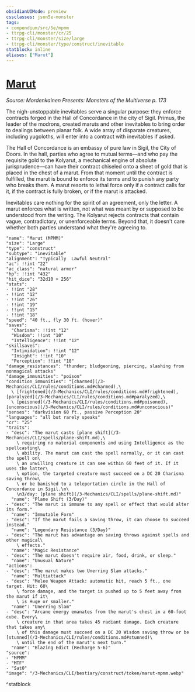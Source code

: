 ```yaml
---
obsidianUIMode: preview
cssclasses: json5e-monster
tags:
- compendium/src/5e/mpmm
- ttrpg-cli/monster/cr/25
- ttrpg-cli/monster/size/large
- ttrpg-cli/monster/type/construct/inevitable
statblock: inline
aliases: ["Marut"]
---
```

# [Marut](3-Mechanics\CLI\bestiary\construct/marut-mpmm.md)
*Source: Mordenkainen Presents: Monsters of the Multiverse p. 173*  

The nigh-unstoppable inevitables serve a singular purpose: they enforce contracts forged in the Hall of Concordance in the city of Sigil. Primus, the leader of the modrons, created maruts and other inevitables to bring order to dealings between planar folk. A wide array of disparate creatures, including yugoloths, will enter into a contract with inevitables if asked.

The Hall of Concordance is an embassy of pure law in Sigil, the City of Doors. In the hall, parties who agree to mutual terms—and who pay the requisite gold to the Kolyarut, a mechanical engine of absolute jurisprudence—can have their contract chiseled onto a sheet of gold that is placed in the chest of a marut. From that moment until the contract is fulfilled, the marut is bound to enforce its terms and to punish any party who breaks them. A marut resorts to lethal force only if a contract calls for it, if the contract is fully broken, or if the marut is attacked.

Inevitables care nothing for the spirit of an agreement, only the letter. A marut enforces what is written, not what was meant by or supposed to be understood from the writing. The Kolyarut rejects contracts that contain vague, contradictory, or unenforceable terms. Beyond that, it doesn't care whether both parties understand what they're agreeing to.

```statblock
"name": "Marut (MPMM)"
"size": "Large"
"type": "construct"
"subtype": "inevitable"
"alignment": "Typically  Lawful Neutral"
"ac": !!int "22"
"ac_class": "natural armor"
"hp": !!int "432"
"hit_dice": "32d10 + 256"
"stats":
- !!int "28"
- !!int "12"
- !!int "26"
- !!int "19"
- !!int "15"
- !!int "18"
"speed": "40 ft., fly 30 ft. (hover)"
"saves":
  "Charisma": !!int "12"
  "Wisdom": !!int "10"
  "Intelligence": !!int "12"
"skillsaves":
  "Intimidation": !!int "12"
  "Insight": !!int "10"
  "Perception": !!int "10"
"damage_resistances": "thunder; bludgeoning, piercing, slashing from nonmagical attacks"
"damage_immunities": "poison"
"condition_immunities": "[charmed](/3-Mechanics/CLI/rules/conditions.md#charmed),\
  \ [frightened](/3-Mechanics/CLI/rules/conditions.md#frightened), [paralyzed](/3-Mechanics/CLI/rules/conditions.md#paralyzed),\
  \ [poisoned](/3-Mechanics/CLI/rules/conditions.md#poisoned), [unconscious](/3-Mechanics/CLI/rules/conditions.md#unconscious)"
"senses": "darkvision 60 ft., passive Perception 20"
"languages": "all but rarely speaks"
"cr": "25"
"traits":
- "desc": "The marut casts [plane shift](/3-Mechanics/CLI/spells/plane-shift.md),\
    \ requiring no material components and using Intelligence as the spellcasting\
    \ ability. The marut can cast the spell normally, or it can cast the spell on\
    \ an unwilling creature it can see within 60 feet of it. If it uses the latter\
    \ option, the targeted creature must succeed on a DC 20 Charisma saving throw\
    \ or be banished to a teleportation circle in the Hall of Concordance in Sigil.\n\
    \n3/day: [plane shift](/3-Mechanics/CLI/spells/plane-shift.md)"
  "name": "Plane Shift (3/Day)"
- "desc": "The marut is immune to any spell or effect that would alter its form."
  "name": "Immutable Form"
- "desc": "If the marut fails a saving throw, it can choose to succeed instead."
  "name": "Legendary Resistance (3/Day)"
- "desc": "The marut has advantage on saving throws against spells and other magical\
    \ effects."
  "name": "Magic Resistance"
- "desc": "The marut doesn't require air, food, drink, or sleep."
  "name": "Unusual Nature"
"actions":
- "desc": "The marut makes two Unerring Slam attacks."
  "name": "Multiattack"
- "desc": "Melee Weapon Attack: automatic hit, reach 5 ft., one target. Hit: 60\
    \ force damage, and the target is pushed up to 5 feet away from the marut if it\
    \ is Huge or smaller."
  "name": "Unerring Slam"
- "desc": "Arcane energy emanates from the marut's chest in a 60-foot cube. Every\
    \ creature in that area takes 45 radiant damage. Each creature that takes any\
    \ of this damage must succeed on a DC 20 Wisdom saving throw or be [stunned](/3-Mechanics/CLI/rules/conditions.md#stunned)\
    \ until the end of the marut's next turn."
  "name": "Blazing Edict (Recharge 5-6)"
"source":
- "MPMM"
- "MTF"
- "SatO"
"image": "/3-Mechanics/CLI/bestiary/construct/token/marut-mpmm.webp"
```
^statblock